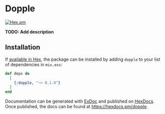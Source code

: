# Dopple
[![Hex.pm](https://img.shields.io/hexpm/v/oembed.svg?style=flat-square)](https://hex.pm/packages/dopple)

**TODO: Add description**

## Installation

If [available in Hex](https://hex.pm/docs/publish), the package can be installed
by adding `dopple` to your list of dependencies in `mix.exs`:

```elixir
def deps do
  [
    {:dopple, "~> 0.1.0"}
  ]
end
```

Documentation can be generated with [ExDoc](https://github.com/elixir-lang/ex_doc)
and published on [HexDocs](https://hexdocs.pm). Once published, the docs can
be found at <https://hexdocs.pm/dopple>.

